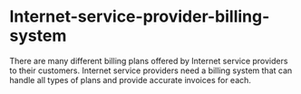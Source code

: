 # Internet-service-provider-billing-system
There are many different billing plans offered by Internet service providers to their customers. Internet service providers need a billing system that can handle all types of plans and provide accurate invoices for each.
